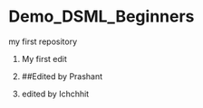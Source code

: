 # Demo_DSML_Beginners
 my first repository

1. My first edit

2. ##Edited by Prashant

3. edited by Ichchhit

